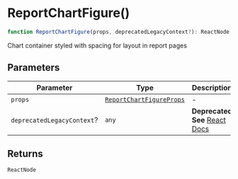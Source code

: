 # ReportChartFigure()

```ts
function ReportChartFigure(props, deprecatedLegacyContext?): ReactNode;
```

Chart container styled with spacing for layout in report pages

## Parameters

| Parameter                  | Type                                                                | Description                                                                                                                       |
| -------------------------- | ------------------------------------------------------------------- | --------------------------------------------------------------------------------------------------------------------------------- |
| `props`                    | [`ReportChartFigureProps`](../interfaces/ReportChartFigureProps.md) | -                                                                                                                                 |
| `deprecatedLegacyContext`? | `any`                                                               | **Deprecated** **See** [React Docs](https://legacy.reactjs.org/docs/legacy-context.html#referencing-context-in-lifecycle-methods) |

## Returns

`ReactNode`
